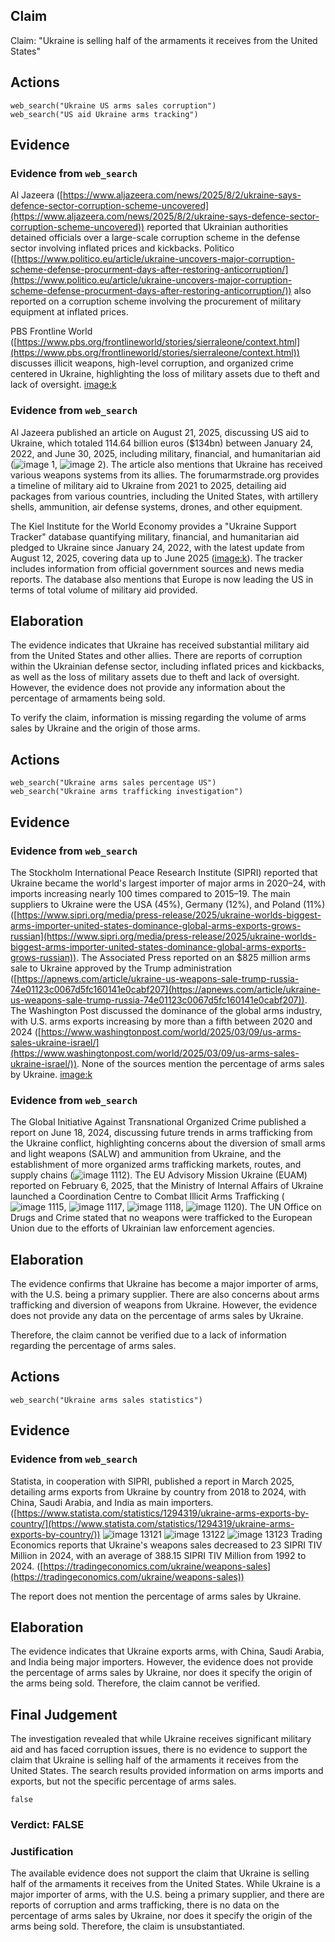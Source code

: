 ## Claim
Claim: "Ukraine is selling half of the armaments it receives from the United States"

## Actions
```
web_search("Ukraine US arms sales corruption")
web_search("US aid Ukraine arms tracking")
```

## Evidence
### Evidence from `web_search`
Al Jazeera ([https://www.aljazeera.com/news/2025/8/2/ukraine-says-defence-sector-corruption-scheme-uncovered](https://www.aljazeera.com/news/2025/8/2/ukraine-says-defence-sector-corruption-scheme-uncovered)) reported that Ukrainian authorities detained officials over a large-scale corruption scheme in the defense sector involving inflated prices and kickbacks. Politico ([https://www.politico.eu/article/ukraine-uncovers-major-corruption-scheme-defense-procurment-days-after-restoring-anticorruption/](https://www.politico.eu/article/ukraine-uncovers-major-corruption-scheme-defense-procurment-days-after-restoring-anticorruption/)) also reported on a corruption scheme involving the procurement of military equipment at inflated prices.

PBS Frontline World ([https://www.pbs.org/frontlineworld/stories/sierraleone/context.html](https://www.pbs.org/frontlineworld/stories/sierraleone/context.html)) discusses illicit weapons, high-level corruption, and organized crime centered in Ukraine, highlighting the loss of military assets due to theft and lack of oversight. <image:k>


### Evidence from `web_search`
Al Jazeera published an article on August 21, 2025, discussing US aid to Ukraine, which totaled 114.64 billion euros ($134bn) between January 24, 2022, and June 30, 2025, including military, financial, and humanitarian aid (![image 1](media/0.jpg), ![image 2](media/3.jpg)). The article also mentions that Ukraine has received various weapons systems from its allies. The forumarmstrade.org provides a timeline of military aid to Ukraine from 2021 to 2025, detailing aid packages from various countries, including the United States, with artillery shells, ammunition, air defense systems, drones, and other equipment.

The Kiel Institute for the World Economy provides a "Ukraine Support Tracker" database quantifying military, financial, and humanitarian aid pledged to Ukraine since January 24, 2022, with the latest update from August 12, 2025, covering data up to June 2025 (<image:k>). The tracker includes information from official government sources and news media reports. The database also mentions that Europe is now leading the US in terms of total volume of military aid provided.


## Elaboration
The evidence indicates that Ukraine has received substantial military aid from the United States and other allies. There are reports of corruption within the Ukrainian defense sector, including inflated prices and kickbacks, as well as the loss of military assets due to theft and lack of oversight. However, the evidence does not provide any information about the percentage of armaments being sold.

To verify the claim, information is missing regarding the volume of arms sales by Ukraine and the origin of those arms.


## Actions
```
web_search("Ukraine arms sales percentage US")
web_search("Ukraine arms trafficking investigation")
```

## Evidence
### Evidence from `web_search`
The Stockholm International Peace Research Institute (SIPRI) reported that Ukraine became the world's largest importer of major arms in 2020–24, with imports increasing nearly 100 times compared to 2015–19. The main suppliers to Ukraine were the USA (45%), Germany (12%), and Poland (11%) ([https://www.sipri.org/media/press-release/2025/ukraine-worlds-biggest-arms-importer-united-states-dominance-global-arms-exports-grows-russian](https://www.sipri.org/media/press-release/2025/ukraine-worlds-biggest-arms-importer-united-states-dominance-global-arms-exports-grows-russian)). The Associated Press reported on an $825 million arms sale to Ukraine approved by the Trump administration ([https://apnews.com/article/ukraine-us-weapons-sale-trump-russia-74e01123c0067d5fc160141e0cabf207](https://apnews.com/article/ukraine-us-weapons-sale-trump-russia-74e01123c0067d5fc160141e0cabf207)). The Washington Post discussed the dominance of the global arms industry, with U.S. arms exports increasing by more than a fifth between 2020 and 2024 ([https://www.washingtonpost.com/world/2025/03/09/us-arms-sales-ukraine-israel/](https://www.washingtonpost.com/world/2025/03/09/us-arms-sales-ukraine-israel/)). None of the sources mention the percentage of arms sales by Ukraine. <image:k>


### Evidence from `web_search`
The Global Initiative Against Transnational Organized Crime published a report on June 18, 2024, discussing future trends in arms trafficking from the Ukraine conflict, highlighting concerns about the diversion of small arms and light weapons (SALW) and ammunition from Ukraine, and the establishment of more organized arms trafficking markets, routes, and supply chains (![image 1112](media/2025-08-06_18-33-1754505188-439338.jpg)). The EU Advisory Mission Ukraine (EUAM) reported on February 6, 2025, that the Ministry of Internal Affairs of Ukraine launched a Coordination Centre to Combat Illicit Arms Trafficking (![image 1115](media/2025-08-06_18-33-1754505191-086355.jpg), ![image 1117](media/2025-08-06_18-33-1754505191-966165.jpg), ![image 1118](media/2025-08-06_18-33-1754505192-269011.jpg), ![image 1120](media/2025-08-06_18-33-1754505192-805061.jpg)). The UN Office on Drugs and Crime stated that no weapons were trafficked to the European Union due to the efforts of Ukrainian law enforcement agencies.


## Elaboration
The evidence confirms that Ukraine has become a major importer of arms, with the U.S. being a primary supplier. There are also concerns about arms trafficking and diversion of weapons from Ukraine. However, the evidence does not provide any data on the percentage of arms sales by Ukraine.

Therefore, the claim cannot be verified due to a lack of information regarding the percentage of arms sales.


## Actions
```
web_search("Ukraine arms sales statistics")
```

## Evidence
### Evidence from `web_search`
Statista, in cooperation with SIPRI, published a report in March 2025, detailing arms exports from Ukraine by country from 2018 to 2024, with China, Saudi Arabia, and India as main importers. ([https://www.statista.com/statistics/1294319/ukraine-arms-exports-by-country/](https://www.statista.com/statistics/1294319/ukraine-arms-exports-by-country/)) ![image 13121](media/2025-08-31_18-15-1756664127-856162.jpg) ![image 13122](media/2025-08-31_18-15-1756664128-303260.jpg) ![image 13123](media/2025-08-31_18-15-1756664128-659998.jpg) Trading Economics reports that Ukraine's weapons sales decreased to 23 SIPRI TIV Million in 2024, with an average of 388.15 SIPRI TIV Million from 1992 to 2024. ([https://tradingeconomics.com/ukraine/weapons-sales](https://tradingeconomics.com/ukraine/weapons-sales))

The report does not mention the percentage of arms sales by Ukraine.


## Elaboration
The evidence indicates that Ukraine exports arms, with China, Saudi Arabia, and India being major importers. However, the evidence does not provide the percentage of arms sales by Ukraine, nor does it specify the origin of the arms being sold. Therefore, the claim cannot be verified.


## Final Judgement
The investigation revealed that while Ukraine receives significant military aid and has faced corruption issues, there is no evidence to support the claim that Ukraine is selling half of the armaments it receives from the United States. The search results provided information on arms imports and exports, but not the specific percentage of arms sales.

`false`

### Verdict: FALSE

### Justification
The available evidence does not support the claim that Ukraine is selling half of the armaments it receives from the United States. While Ukraine is a major importer of arms, with the U.S. being a primary supplier, and there are reports of corruption and arms trafficking, there is no data on the percentage of arms sales by Ukraine, nor does it specify the origin of the arms being sold. Therefore, the claim is unsubstantiated.
